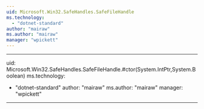 ```yaml
---
uid: Microsoft.Win32.SafeHandles.SafeFileHandle
ms.technology: 
  - "dotnet-standard"
author: "mairaw"
ms.author: "mairaw"
manager: "wpickett"
---
```


---
uid: Microsoft.Win32.SafeHandles.SafeFileHandle.#ctor(System.IntPtr,System.Boolean)
ms.technology: 
  - "dotnet-standard"
author: "mairaw"
ms.author: "mairaw"
manager: "wpickett"
---
